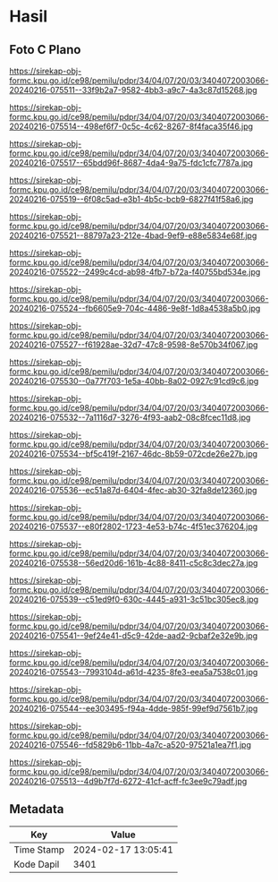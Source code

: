 # Hasil

## Foto C Plano

https://sirekap-obj-formc.kpu.go.id/ce98/pemilu/pdpr/34/04/07/20/03/3404072003066-20240216-075511--33f9b2a7-9582-4bb3-a9c7-4a3c87d15268.jpg

https://sirekap-obj-formc.kpu.go.id/ce98/pemilu/pdpr/34/04/07/20/03/3404072003066-20240216-075514--498ef6f7-0c5c-4c62-8267-8f4faca35f46.jpg

https://sirekap-obj-formc.kpu.go.id/ce98/pemilu/pdpr/34/04/07/20/03/3404072003066-20240216-075517--65bdd96f-8687-4da4-9a75-fdc1cfc7787a.jpg

https://sirekap-obj-formc.kpu.go.id/ce98/pemilu/pdpr/34/04/07/20/03/3404072003066-20240216-075519--6f08c5ad-e3b1-4b5c-bcb9-6827f41f58a6.jpg

https://sirekap-obj-formc.kpu.go.id/ce98/pemilu/pdpr/34/04/07/20/03/3404072003066-20240216-075521--88797a23-212e-4bad-9ef9-e88e5834e68f.jpg

https://sirekap-obj-formc.kpu.go.id/ce98/pemilu/pdpr/34/04/07/20/03/3404072003066-20240216-075522--2499c4cd-ab98-4fb7-b72a-f40755bd534e.jpg

https://sirekap-obj-formc.kpu.go.id/ce98/pemilu/pdpr/34/04/07/20/03/3404072003066-20240216-075524--fb6605e9-704c-4486-9e8f-1d8a4538a5b0.jpg

https://sirekap-obj-formc.kpu.go.id/ce98/pemilu/pdpr/34/04/07/20/03/3404072003066-20240216-075527--f61928ae-32d7-47c8-9598-8e570b34f067.jpg

https://sirekap-obj-formc.kpu.go.id/ce98/pemilu/pdpr/34/04/07/20/03/3404072003066-20240216-075530--0a77f703-1e5a-40bb-8a02-0927c91cd9c6.jpg

https://sirekap-obj-formc.kpu.go.id/ce98/pemilu/pdpr/34/04/07/20/03/3404072003066-20240216-075532--7a1116d7-3276-4f93-aab2-08c8fcec11d8.jpg

https://sirekap-obj-formc.kpu.go.id/ce98/pemilu/pdpr/34/04/07/20/03/3404072003066-20240216-075534--bf5c419f-2167-46dc-8b59-072cde26e27b.jpg

https://sirekap-obj-formc.kpu.go.id/ce98/pemilu/pdpr/34/04/07/20/03/3404072003066-20240216-075536--ec51a87d-6404-4fec-ab30-32fa8de12360.jpg

https://sirekap-obj-formc.kpu.go.id/ce98/pemilu/pdpr/34/04/07/20/03/3404072003066-20240216-075537--e80f2802-1723-4e53-b74c-4f51ec376204.jpg

https://sirekap-obj-formc.kpu.go.id/ce98/pemilu/pdpr/34/04/07/20/03/3404072003066-20240216-075538--56ed20d6-161b-4c88-8411-c5c8c3dec27a.jpg

https://sirekap-obj-formc.kpu.go.id/ce98/pemilu/pdpr/34/04/07/20/03/3404072003066-20240216-075539--c51ed9f0-630c-4445-a931-3c51bc305ec8.jpg

https://sirekap-obj-formc.kpu.go.id/ce98/pemilu/pdpr/34/04/07/20/03/3404072003066-20240216-075541--9ef24e41-d5c9-42de-aad2-9cbaf2e32e9b.jpg

https://sirekap-obj-formc.kpu.go.id/ce98/pemilu/pdpr/34/04/07/20/03/3404072003066-20240216-075543--7993104d-a61d-4235-8fe3-eea5a7538c01.jpg

https://sirekap-obj-formc.kpu.go.id/ce98/pemilu/pdpr/34/04/07/20/03/3404072003066-20240216-075544--ee303495-f94a-4dde-985f-99ef9d7561b7.jpg

https://sirekap-obj-formc.kpu.go.id/ce98/pemilu/pdpr/34/04/07/20/03/3404072003066-20240216-075546--fd5829b6-11bb-4a7c-a520-97521a1ea7f1.jpg

https://sirekap-obj-formc.kpu.go.id/ce98/pemilu/pdpr/34/04/07/20/03/3404072003066-20240216-075513--4d9b7f7d-6272-41cf-acff-fc3ee9c79adf.jpg


## Metadata

| Key        | Value               |
| ---------- | ------------------- |
| Time Stamp | 2024-02-17 13:05:41 |
| Kode Dapil | 3401                |



